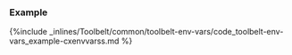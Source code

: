 

### Example

{%include _inlines/Toolbelt/common/toolbelt-env-vars/code_toolbelt-env-vars_example-cxenvvarss.md %}
